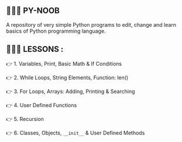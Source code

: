 ## 👨🏽‍💻 PY-NOOB
A repository of very simple Python programs to edit, change and learn basics of Python programming language.

## 👨🏽‍💻 LESSONS : 
   👉 1.  Variables, Print, Basic Math & If Conditions
   
   👉 2.  While Loops, String Elements, Function: len()
   
   👉 3.  For Loops, Arrays: Adding, Printing & Searching
   
   👉 4.  User Defined Functions
   
   👉 5.  Recursion
   
   👉 6.  Classes, Objects, ```__init__``` & User Defined Methods
